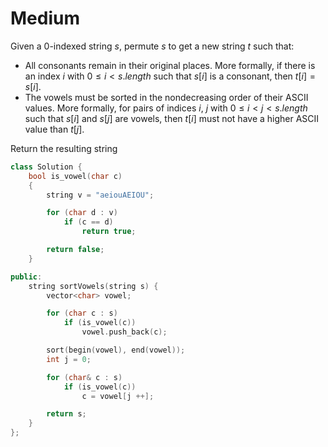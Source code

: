 # Medium

Given a 0-indexed string $s$, permute $s$ to get a new string $t$ such that:

- All consonants remain in their original places. More formally, if there is an index $i$ with $0 \leq i < s.length$ such that $s[i]$ is a consonant, then $t[i] = s[i]$.
- The vowels must be sorted in the nondecreasing order of their ASCII values. More formally, for pairs of indices $i$, $j$ with $0 \leq i < j < s.length$ such that $s[i]$ and $s[j]$ are vowels, then $t[i]$ must not have a higher ASCII value than $t[j]$.

Return the resulting string

```cpp
class Solution {
    bool is_vowel(char c)
    {
        string v = "aeiouAEIOU";

        for (char d : v)
            if (c == d)
                return true;

        return false;
    }

public:
    string sortVowels(string s) {
        vector<char> vowel;

        for (char c : s)
            if (is_vowel(c))
                vowel.push_back(c);

        sort(begin(vowel), end(vowel));
        int j = 0;

        for (char& c : s)
            if (is_vowel(c))
                c = vowel[j ++];

        return s;
    }
};
```

